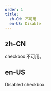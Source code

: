 ```yaml
---
order: 1
title:
  zh-CN: 不可用
  en-US: Disable
---
```


## zh-CN
checkbox 不可用。


## en-US
Disabled checkbox.
